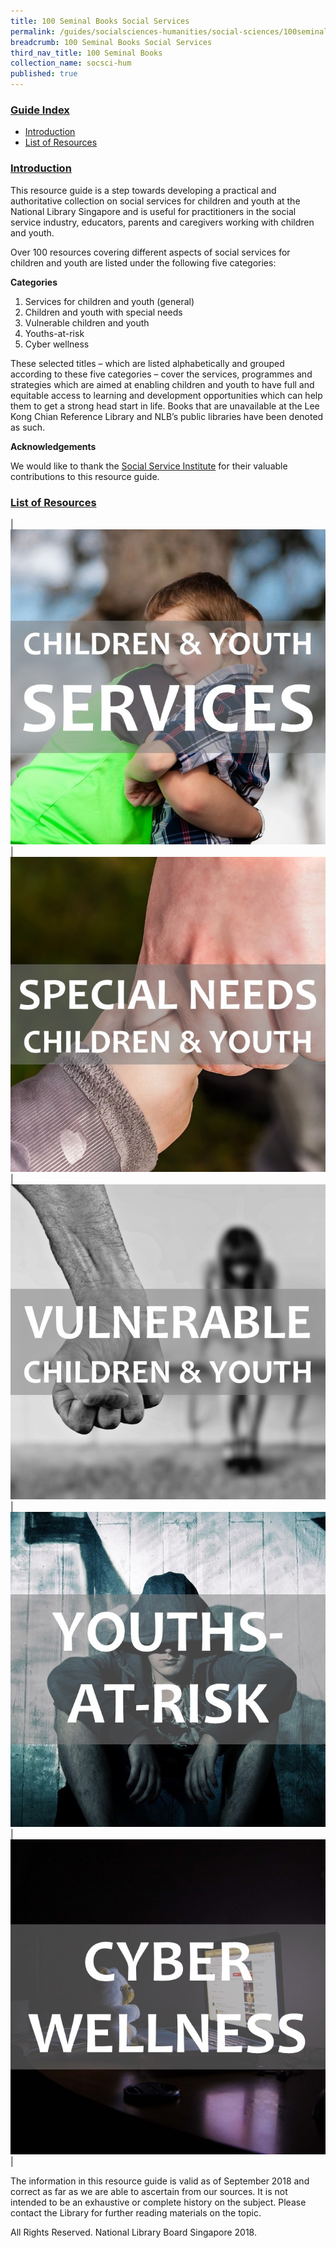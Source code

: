 ```yaml
---
title: 100 Seminal Books Social Services 
permalink: /guides/socialsciences-humanities/social-sciences/100seminalbooks/social-services
breadcrumb: 100 Seminal Books Social Services 
third_nav_title: 100 Seminal Books
collection_name: socsci-hum
published: true
---
```


### <u>Guide Index</u>

* [Introduction](#introduction)
* [List of Resources](#list-of-resources)


### <u>Introduction</u>

This resource guide is a step towards developing a practical and authoritative collection on social services for children and youth at the National Library Singapore and is useful for practitioners in the social service industry, educators, parents and caregivers working with children and youth.

Over 100 resources covering different aspects of social services for children and youth are listed under the following five categories:

**Categories**

1.	Services for children and youth (general)
2.	Children and youth with special needs
3.	Vulnerable children and youth
4.	Youths-at-risk
5.	Cyber wellness

These selected titles – which are listed alphabetically and grouped according to these five categories – cover the services, programmes and strategies which are aimed at enabling children and youth to have full and equitable access to learning and development opportunities which can help them to get a strong head start in life. Books that are unavailable at the Lee Kong Chian Reference Library and NLB’s public libraries have been denoted as such.

**Acknowledgements**

We would like to thank the [Social Service Institute](https://www.ssi.sg/) for their valuable contributions to this resource guide.

### <u>List of Resources</u>

| <a href="/temp/100seminalbooks/vulnerable-children-and-youth-general"><img src="/images/temp/100seminalbooks/Children-and-Youth-Services.jpg"></a> | <a href="/temp/100seminalbooks/youth-with-special-needs"><img src="/images/temp/100seminalbooks/Special-Needs-Children-and-Youth.jpg"></a> | <a href="/temp/100seminalbooks/vulnerable-children-and-youth"><img src="/images/temp/100seminalbooks/Vulnerable-Children-and-Youth.jpg"></a> | <a href="/temp/100seminalbooks/youths-at-risk"><img src="/images/temp/100seminalbooks/Youths-at-Risk.jpg"></a> | <a href="/temp/100seminalbooks/cyber-wellness"><img src="/images/temp/100seminalbooks/Cyber-Wellness.jpg"></a> |


The information in this resource guide is valid as of September 2018 and correct as far as we are able to ascertain from our sources. It is not intended to be an exhaustive or complete history on the subject. Please contact the Library for further reading materials on the topic.

All Rights Reserved. National Library Board Singapore 2018.